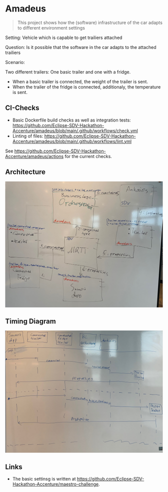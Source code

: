 # Amadeus

> This project shows how the (software) infrastructure of the car adapts to different environment settings

Setting: Vehicle which is capable to get trailiers attached

Question: Is it possible that the software in the car adapts to the attached trailiers

Scenario:

Two different trailers: One basic trailer and one with a fridge.

- When a basic trailer is connected, the weight of the trailer is sent.
- When the trailer of the fridge is connected, additionaly, the temperature is sent.

## CI-Checks

- Basic Dockerfile build checks as well as integration tests: <https://github.com/Eclipse-SDV-Hackathon-Accenture/amadeus/blob/main/.github/workflows/check.yml>
- Linting of files: <https://github.com/Eclipse-SDV-Hackathon-Accenture/amadeus/blob/main/.github/workflows/lint.yml>

See <https://github.com/Eclipse-SDV-Hackathon-Accenture/amadeus/actions> for the current checks.

## Architecture

![](Archtektur_Amadeus_2.jpg)

## Timing Diagram

![](Timing_Amadeus.jpg)

## Links

- The basic settinsg is written at <https://github.com/Eclipse-SDV-Hackathon-Accenture/maestro-challenge>.
